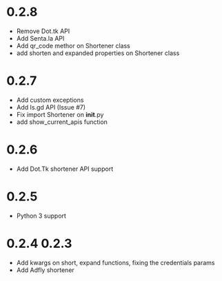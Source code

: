 0.2.8
=====
* Remove Dot.tk API
* Add Senta.la API
* Add qr_code methor on Shortener class
* add shorten and expanded properties on Shortener class

0.2.7
=====
* Add custom exceptions
* Add Is.gd API (Issue #7)
* Fix import Shortener on __init__.py
* add show_current_apis function

0.2.6
=====

* Add Dot.Tk shortener API support

0.2.5
=====

* Python 3 support

0.2.4
0.2.3
=====

* Add kwargs on short, expand functions, fixing the credentials params
* Add Adfly shortener
